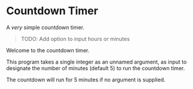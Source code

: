 Countdown Timer
===============

A *very* simple countdown timer.

> TODO: Add option to input hours or minutes

Welcome to the countdown timer.

This program takes a single integer as an unnamed argument, as input to designate the number of minutes (default 5) to run the countdown timer.

The countdown will run for 5 minutes if no argument is supplied.


